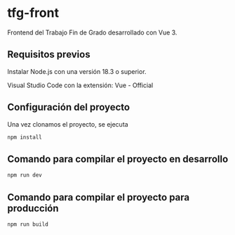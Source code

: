 # tfg-front

Frontend del Trabajo Fin de Grado desarrollado con Vue 3.

## Requisitos previos

Instalar Node.js con una versión 18.3 o superior.

Visual Studio Code con la extensión: Vue - Official

## Configuración del proyecto

Una vez clonamos el proyecto, se ejecuta
```sh
npm install
```

## Comando para compilar el proyecto en desarrollo

```sh
npm run dev
```

## Comando para compilar el proyecto para producción

```sh
npm run build
```
